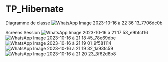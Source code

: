 # TP_Hibernate
Diagramme de classe 
![WhatsApp Image 2023-10-16 à 22 36 13_7706dc0b](https://github.com/roaeldhimni/TP_Hibernate/assets/128164812/d2a33f46-ca74-4f80-8faa-b94d35deaa53)


Screens Session
![WhatsApp Image 2023-10-16 à 21 17 53_e9bfcf16](https://github.com/roaeldhimni/TP_Hibernate/assets/128164812/cbc80255-0b42-4303-9aff-49618a8621e3)
![WhatsApp Image 2023-10-16 à 21 18 45_78e69dbe](https://github.com/roaeldhimni/TP_Hibernate/assets/128164812/4a265ab9-3895-4fb9-b039-36f396d233ab)
![WhatsApp Image 2023-10-16 à 21 19 01_9f581114](https://github.com/roaeldhimni/TP_Hibernate/assets/128164812/82bbf3cf-e853-4134-ad27-ae360d168c5e)
![WhatsApp Image 2023-10-16 à 21 19 32_1a93fc59](https://github.com/roaeldhimni/TP_Hibernate/assets/128164812/25b2d39e-d4e3-4e22-8065-8db02d8d56ab)
![WhatsApp Image 2023-10-16 à 21 20 23_3f62d8b8](https://github.com/roaeldhimni/TP_Hibernate/assets/128164812/06a8965f-0a9e-482d-a6f4-b7f37f607104)
